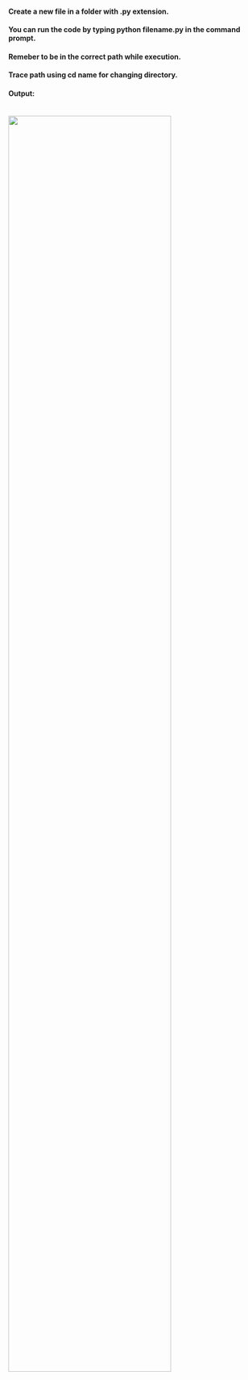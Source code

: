 #### Create a new file in a folder with .py extension.
#### You can run the code by typing python filename.py in the command prompt.
#### Remeber to be in the correct path while execution. 
#### Trace path using cd name for changing directory.


#### Output: 

<br/>
<img src="https://user-images.githubusercontent.com/59869563/104625888-41569b00-56bb-11eb-96ad-89ec226e30e1.png" width=80%> 
